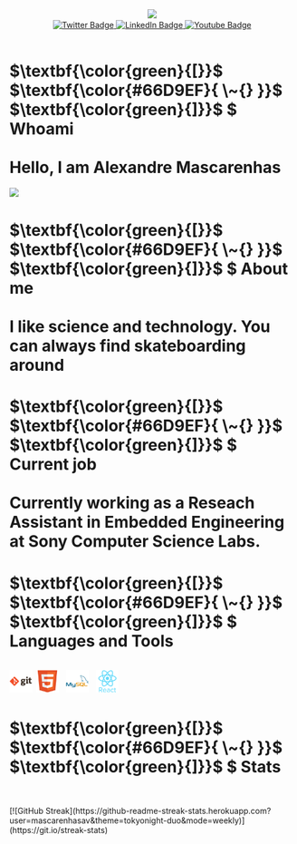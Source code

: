 <div id="header" align="center">
  <img src="https://media.giphy.com/media/v1.Y2lkPTc5MGI3NjExZW9jZ29pZHJjMGh2cGRoMHJuNDl3ZGdlNjMzeTg4bmQ2aWxqc2x1eiZlcD12MV9pbnRlcm5hbF9naWZfYnlfaWQmY3Q9Zw/3ohrywOqJIshUgchIQ/giphy.gif" width="200"/>
  <div id="badges">
    <a href="https://mascarenhasav.github.io/">
      <img src="https://img.shields.io/badge/Websiter-gray?style=for-the-badge&logo=proteus&logoColor=green" alt="Twitter Badge"/>
    </a>
    <a href="https://www.linkedin.com/in/alexandre-mascarenhas-2889b890/">
      <img src="https://img.shields.io/badge/LinkedIn-blue?style=for-the-badge&logo=linkedin&logoColor=white" alt="LinkedIn Badge"/>
    </a>
    <a href="https://www.youtube.com/channel/UCR073VUmjHDjmjZqHPRuH-Q">
      <img src="https://img.shields.io/badge/YouTube-red?style=for-the-badge&logo=youtube&logoColor=white" alt="Youtube Badge"/>
    </a>
  </div>
  <img src="https://komarev.com/ghpvc/?username=mascarenhasav&style=flat-square&color=blue" alt=""/>
</div>

<div id="body" align="left">
  <h1>
    $\textbf{\color{green}{[}}$ $\textbf{\color{#66D9EF}{ \~{} }}$ $\textbf{\color{green}{]}}$ $ Whoami
    <br><br>
    Hello, I am Alexandre Mascarenhas
  </h1><img src="https://media.giphy.com/media/hvRJCLFzcasrR4ia7z/giphy.gif" width="30px"/>
  <h1>
    $\textbf{\color{green}{[}}$ $\textbf{\color{#66D9EF}{ \~{} }}$ $\textbf{\color{green}{]}}$ $ About me
    <br><br>
    I like science and technology. You can always find skateboarding around    
  </h1>
  <h1>
    $\textbf{\color{green}{[}}$ $\textbf{\color{#66D9EF}{ \~{} }}$ $\textbf{\color{green}{]}}$ $ Current job
    <br><br>
    Currently working as a Reseach Assistant in Embedded Engineering at Sony Computer Science Labs.
  </h1>
  <h1>
    $\textbf{\color{green}{[}}$ $\textbf{\color{#66D9EF}{ \~{} }}$ $\textbf{\color{green}{]}}$ $ Languages and Tools
    <br><br>
    <div>
      <img src="https://github.com/devicons/devicon/blob/master/icons/git/git-original-wordmark.svg" title="Git" **alt="Git" width="40" height="40"/>
      <img src="https://github.com/devicons/devicon/blob/master/icons/html5/html5-original.svg" title="HTML5" alt="HTML" width="40" height="40"/>&nbsp;
      <img src="https://github.com/devicons/devicon/blob/master/icons/mysql/mysql-original-wordmark.svg" title="MySQL"  alt="MySQL" width="40" height="40"/>&nbsp;
      <img src="https://github.com/devicons/devicon/blob/master/icons/react/react-original-wordmark.svg" title="React" alt="React" width="40" height="40"/>&nbsp;  
    </div>
  </h1>
  <h1>
    $\textbf{\color{green}{[}}$ $\textbf{\color{#66D9EF}{ \~{} }}$ $\textbf{\color{green}{]}}$ $ Stats
    <br><br>
  </h1>
</div>
[![GitHub Streak](https://github-readme-streak-stats.herokuapp.com?user=mascarenhasav&theme=tokyonight-duo&mode=weekly)](https://git.io/streak-stats)
